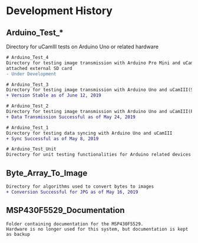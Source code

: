 # Development History

## Arduino_Test_*
Directory for uCamIII tests on Arduino Uno or related hardware

```diff
# Arduino_Test_4
Directory for testing image transmission with Arduino Pro Mini and uCamIII, with
attached external SD card
- Under Development
```

```diff
# Arduino_Test_3
Directory for testing image transmission with Arduino Uno and uCamIII(Stable Version)
+ Version Stable as of June 12, 2019
```

```diff
# Arduino_Test_2
Directory for testing image transmission with Arduino Uno and uCamIII(Prototype Version)
+ Data Transmission Successful as of May 24, 2019
```

```diff
# Arduino_Test_1
Directory for testing data syncing with Arduino Uno and uCamIII
+ Sync Successful as of May 8, 2019
```

```diff
# Arduino_Test_Unit
Directory for unit testing functionalities for Arduino related devices
```

## Byte_Array_To_Image
```diff
Directory for algorithms used to convert bytes to images
+ Conversion Successful for JPG as of May 16, 2019
```

## MSP430F5529_Documentation
```
Folder containing documentation for the MSP430F5529.
Hardware is no longer used for this system, but documentation is kept as backup
```
